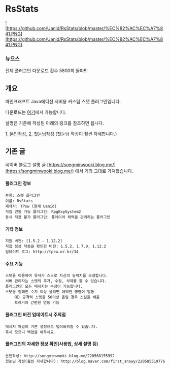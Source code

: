 # RsStats


![https://github.com/Uanid/RsStats/blob/master/%EC%82%AC%EC%A7%841.PNG](https://github.com/Uanid/RsStats/blob/master/%EC%82%AC%EC%A7%841.PNG)


### 뉴으스
전체 플러그인 다운로드 횟수 5800회 돌파!!!




개요
------
마인크래프트 Java에디션 서버용 커스텀 스탯 플러그인입니다.

다운로드는 [여기](http://tpsw.or.kr/category/rsstats)에서 가능합니다.

설명은 기존에 작성된 아래의 링크를 참조하면 됩니다.

[1. 본인작성](https://songminwooki.blog.me/220568155992), 
[2. 첫눈님작성](https://blog.naver.com/first_snowy/220585519776)
(첫눈님 작성이 훨씬 자세합니다.)




기존 글
-------------

네이버 블로그 설명 글 [https://songminwooki.blog.me/](https://songminwooki.blog.me/) 에서 거의 그대로 가져왔습니다.


#### 플러그인 정보

    분류: 스텟 플러그인
    이름: RsStats
    제작자: TPsw (현재 Uanid)
    직접 연동 가능 플러그인: RpgExpSystem2
    동시 적용 불가 플러그인: 플레이어 체력을 관리하는 플러그인

 


#### 기타 정보

    지원 버전: [1.5.2 – 1.12.2]
    직접 정상 작동을 확인한 버전: 1.5.2, 1.7.9, 1.12.2
    업데이트 로그: http://tpsw.or.kr/34

 
 

#### 주요 기능

    스텟을 이용하여 유저가 스스로 자신의 능력치를 조정합니다.
    서버 관리자는 스텟의 추가, 수정, 삭제를 할 수 있습니다.
    플러그인의 모든 메세지는 수정이 가능합니다.
    스텟을 정해진 수치 이상 올리면 예약한 명령어 발동
        예) 공격력 스텟을 50이상 올릴 경우 스킬을 배움
        트리거와 간편한 연동 가능  

 


#### 플러그인 버전 업데이트시 주의점

    메세지 파일이 기본 설정으로 덮어씌워질 수 있습니다.
    혹시 모르니 백업을 해두세요.



#### 플러그인의 자세한 정보 확인(사용법, 상세 설명 등)

    본인작성: http://songminwooki.blog.me/220568155992
    첫눈님 작성(훨씬 자세합니다): http://blog.naver.com/first_snowy/220585519776
